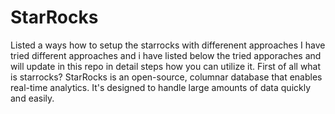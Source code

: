 # StarRocks
Listed a ways how to setup the starrocks with differenent approaches
I have tried different approaches and i have listed below the tried apporaches and will update in this repo in detail steps how you can utilize it.
First of all what is starrocks? StarRocks is an open-source, columnar database that enables real-time analytics.  It's designed to handle large amounts of data quickly and easily.
